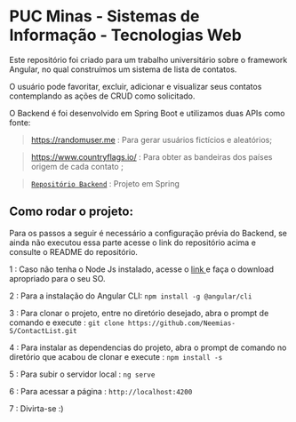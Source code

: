 # PUC Minas - Sistemas de Informação - Tecnologias Web 

<p> Este repositório foi criado para um trabalho universitário sobre o framework Angular, no qual construímos um sistema de lista de contatos.

<p> O usuário pode favoritar, excluir, adicionar e visualizar seus contatos contemplando as ações de CRUD como solicitado.
  
  O Backend é foi desenvolvido em Spring Boot e utilizamos duas APIs como fonte:
  
  > https://randomuser.me : Para gerar usuários fictícios e aleatórios;
  
  > https://www.countryflags.io/ : Para obter as bandeiras dos países origem de cada contato ;

 > <a href="https://github.com/Neemias-S/ContactListBack" target="_blank">`Repositório Backend`</a> : Projeto em Spring

## Como rodar o projeto:

Para os passos a seguir é necessário a configuração prévia do Backend, se ainda não executou essa parte acesse o link do repositório acima e consulte o README do repositório.

 1 : Caso não tenha o Node Js instalado, acesse o <a href="https://nodejs.org/en/download/" target="_blank"> link </a> e faça o download apropriado para o seu SO.

 2 : Para a instalação do Angular CLI: `npm install -g @angular/cli`

 3 : Para clonar o projeto, entre no diretório desejado, abra o prompt de comando e execute : `git clone https://github.com/Neemias-S/ContactList.git`

 4 : Para instalar as dependencias do projeto, abra o prompt de comando no diretório que acabou de clonar e execute : `npm install -s`

 5 : Para subir o servidor local : `ng serve`

 6 : Para acessar a página : `http://localhost:4200`

 7 : Divirta-se :)

